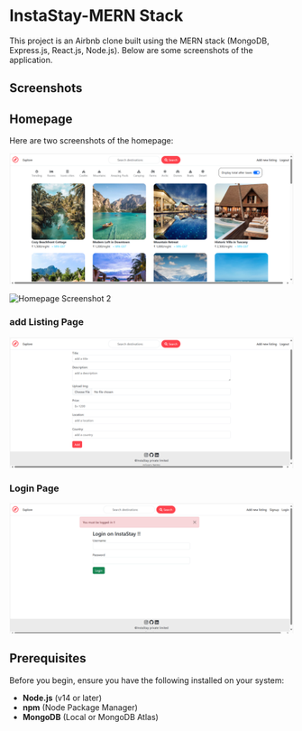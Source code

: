 # InstaStay-MERN Stack

This project is an Airbnb clone built using the MERN stack (MongoDB, Express.js, React.js, Node.js). Below are some screenshots of the application.

## Screenshots

## Homepage

Here are two screenshots of the homepage:

![Homepage Screenshot 1](screenshots/homepage.png)

![Homepage Screenshot 2](screenshots/homepage(2).png)

### add Listing Page
![Listing Screenshot](screenshots/addnewlisting.png)

### Login Page
![Login Screenshot](screenshots/login.png)

## Prerequisites

Before you begin, ensure you have the following installed on your system:

- **Node.js** (v14 or later)
- **npm** (Node Package Manager)
- **MongoDB** (Local or MongoDB Atlas)

